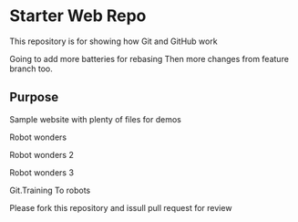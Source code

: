 # Starter Web Repo

This repository is for showing how Git and GitHub work

Going to add more batteries for rebasing
Then more changes from feature branch too. 
## Purpose

Sample website with plenty of files for demos

Robot wonders

Robot wonders 2

Robot wonders 3

Git.Training To robots 

Please fork this repository and issull pull request for review
